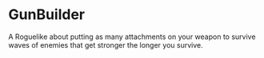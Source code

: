 # GunBuilder
A Roguelike about putting as many attachments on your weapon to survive waves of enemies that get stronger the longer you survive.
